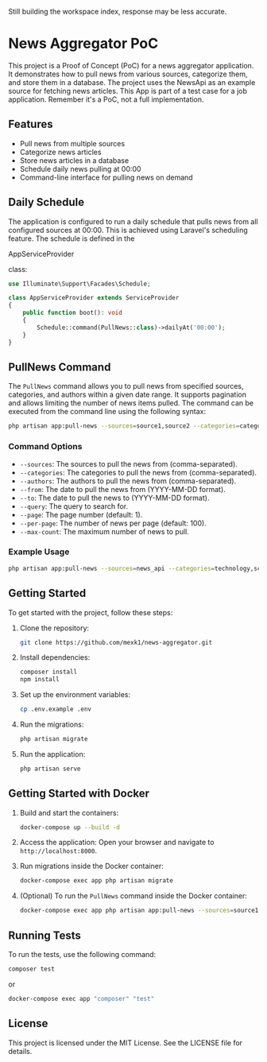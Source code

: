 Still building the workspace index, response may be less accurate.

# News Aggregator PoC

This project is a Proof of Concept (PoC) for a news aggregator application. It demonstrates how to pull news from various sources, categorize them, and store them in a database. The project uses the NewsApi as an example source for fetching news articles.
This App is part of a test case for a job application. Remember it's a PoC, not a full implementation.

## Features

- Pull news from multiple sources
- Categorize news articles
- Store news articles in a database
- Schedule daily news pulling at 00:00
- Command-line interface for pulling news on demand

## Daily Schedule

The application is configured to run a daily schedule that pulls news from all configured sources at 00:00. This is achieved using Laravel's scheduling feature. The schedule is defined in the 

AppServiceProvider

 class:

```php
use Illuminate\Support\Facades\Schedule;

class AppServiceProvider extends ServiceProvider
{
    public function boot(): void
    {
        Schedule::command(PullNews::class)->dailyAt('00:00');
    }
}
```

## PullNews Command

The `PullNews` command allows you to pull news from specified sources, categories, and authors within a given date range. It supports pagination and allows limiting the number of news items pulled. The command can be executed from the command line using the following syntax:

```sh
php artisan app:pull-news --sources=source1,source2 --categories=category1,category2 --authors=author1,author2 --from=2023-01-01 --to=2023-12-31 --query=example --page=1 --per-page=100 --max-count=500
```

### Command Options

- `--sources`: The sources to pull the news from (comma-separated).
- `--categories`: The categories to pull the news from (comma-separated).
- `--authors`: The authors to pull the news from (comma-separated).
- `--from`: The date to pull the news from (YYYY-MM-DD format).
- `--to`: The date to pull the news to (YYYY-MM-DD format).
- `--query`: The query to search for.
- `--page`: The page number (default: 1).
- `--per-page`: The number of news per page (default: 100).
- `--max-count`: The maximum number of news to pull.

### Example Usage

```sh
php artisan app:pull-news --sources=news_api --categories=technology,science --authors=john_doe --from=2023-01-01 --to=2023-12-31 --query=latest --page=1 --per-page=50 --max-count=200
```

## Getting Started

To get started with the project, follow these steps:

1. Clone the repository:
    ```sh
    git clone https://github.com/mexk1/news-aggregator.git
    ```

2. Install dependencies:
    ```sh
    composer install
    npm install
    ```

3. Set up the environment variables:
    ```sh
    cp .env.example .env
    ```

4. Run the migrations:
    ```sh
    php artisan migrate
    ```

5. Run the application:
    ```sh
    php artisan serve
    ```

## Getting Started with Docker

1. Build and start the containers:
    ```sh
    docker-compose up --build -d
    ```

2. Access the application:
    Open your browser and navigate to `http://localhost:8000`.

3. Run migrations inside the Docker container:
    ```sh
    docker-compose exec app php artisan migrate
    ```

4. (Optional) To run the `PullNews` command inside the Docker container:
    ```sh
    docker-compose exec app php artisan app:pull-news --sources=source1,source2 --categories=category1,category2 --authors=author1,author2 --from=2023-01-01 --to=2023-12-31 --query=example --page=1 --per-page=100 --max-count=500
    ```

## Running Tests

To run the tests, use the following command:

```sh
composer test
```

or 
    
```sh
docker-compose exec app "composer" "test"
```

## License

This project is licensed under the MIT License. See the LICENSE file for details.
